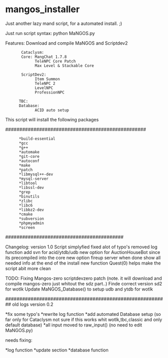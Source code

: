 mangos_installer
================

Just another lazy mand script, for a automated install. ;)

Just run script syntax: python MaNGOS.py

Features:
Download and compile MaNGOS and Scriptdev2

           Cataclysm:
           Core: MangChat 1.7.8
                 TeleNPC Core Patch
                 Max Level & Stackable Core

           ScriptDev2:
                 Item Summon
                 TeleNPC 2
                 LevelNPC
                 ProfessionNPC

          TBC:
          Database:
                 ACID auto setup

This script will install the following packages 

##################################################

          *build-essential 
          *gcc 
          *g++ 
          *automake 
          *git-core 
          *autoconf 
          *make 
          *patch 
          *libmysql++-dev 
          *mysql-server 
          *libtool 
          *libssl-dev 
          *grep 
          *binutils 
          *zlibc 
          *libc6 
          *libbz2-dev 
          *cmake 
          *subversion 
          *phpmyadmin
          *screen

##########################################

  Changelog: 
  version 1.0
  Script simplyfied
  fixed alot of typo's
  removed log function
  add svn for acid/ytdb/udb
  new option for AuctionHouseBot since its precompiled into the core
  new option fireup server when done
  show all needed info at the end of the install
  new function Quest(0) helps make the script abit more clean

  TODO:
      Fixing Mangos-zero scriptdevzero patch (note. it will download and compile mangos-zero just whitout the sdz part..)
      Finde correct version sd2 for wotlk
      Update MaNGOS_Database() to setup udb and ytdb for wotlk 

##########################################################
  old logs
  version 0.2

  *fix some typo's
  *rewrite log function
  *add automated Database setup (so far only for Cataclysm not sure if this works whit wotlk,tbc,classic and only default database)
  *all input moved to raw_input() (no need to edit MaNGOS.py)

  needs fixing:

  *log function
  *update section
  *database function




